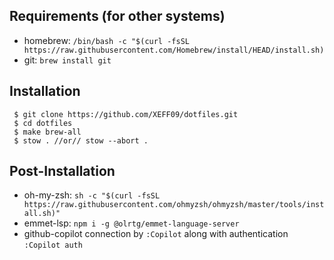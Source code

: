 ## Requirements (for other systems)

- homebrew: `/bin/bash -c "$(curl -fsSL https://raw.githubusercontent.com/Homebrew/install/HEAD/install.sh)`
- git: `brew install git`

## Installation

```
 $ git clone https://github.com/XEFF09/dotfiles.git
 $ cd dotfiles
 $ make brew-all
 $ stow . //or// stow --abort .
```

## Post-Installation

- oh-my-zsh: `sh -c "$(curl -fsSL https://raw.githubusercontent.com/ohmyzsh/ohmyzsh/master/tools/install.sh)"`
- emmet-lsp: `npm i -g @olrtg/emmet-language-server`
- github-copilot connection by `:Copilot` along with authentication `:Copilot auth`
